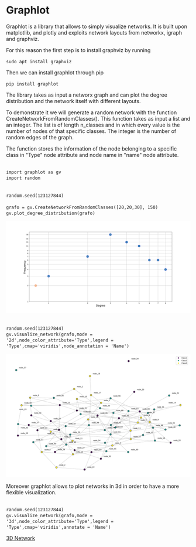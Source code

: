 # Graphlot


Graphlot is a library that allows to simply visualize networks. It is built upon matplotlib, and plotly and exploits network layouts from networkx, igraph and graphviz.

For this reason the first step is to install graphviz by running

```
sudo apt install graphviz

```
Then we can install graphlot through pip

```
pip install graphlot

```


The library takes as input a networx graph and can plot the degree distribution and the network itself with different layouts.

To demonstrate it we will generate a random network with the function CreateNetworkFromRandomClasses(). This function takes as input a list and an integer. The list is of length n_classes and in which every value is the number of nodes of that specific classes. The integer is the number of random edges of the graph.

The function stores the information of the node belonging to a specific class in "Type" node attribute and node name in "name" node attribute.

```

import graphlot as gv
import random


random.seed(123127844)

grafo = gv.CreateNetworkFromRandomClasses([20,20,30], 150)
gv.plot_degree_distribution(grafo)

```

![Degree Distribution](https://github.com/freh-g/graphlot/blob/main/images/degree_distribution.jpg?raw=true)



```

random.seed(123127844)
gv.visualize_network(grafo,mode = '2d',node_color_attribute='Type',legend = 'Type',cmap='viridis',node_annotation = 'Name')

```



![Network Visualization](https://github.com/freh-g/graphlot/blob/main/images/network.jpg?raw=true)


Moreover graphlot allows to plot networks in 3d in order to have a more flexible visualization.


```

random.seed(123127844)
gv.visualize_network(grafo,mode = '3d',node_color_attribute='Type',legend = 'Type',cmap='viridis',annotate = 'Name')

```


[3D Network](https://htmlpreview.github.io/?https://github.com/freh-g/graphlot/blob/main/images/network.html)


